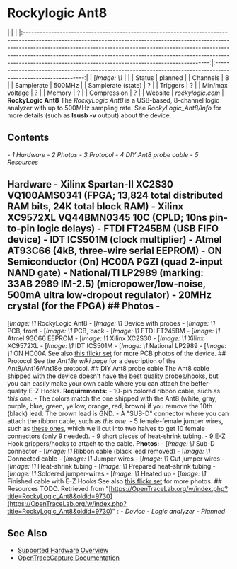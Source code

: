# Rockylogic Ant8
| | | |:-----------------------------------------------------------------------------------------------------------------------------------------------------------------------------------------------------------------------------------------------------------------------------------------------------------------------------------------------------------------------------------------:|:--------------------------------------------------------------------------------------------------------------:| | [*Image: \1* | | | Status | planned | | Channels | 8 | | Samplerate | 500MHz | | Samplerate (state) | ? | | Triggers | ? | | Min/max voltage | ? | | Memory | ? | | Compression | ? | | Website | *rockylogic.com* | **RockyLogic Ant8** The *RockyLogic Ant8* is a USB-based, 8-channel logic analyzer with up to 500MHz sampling rate. See *RockyLogic_Ant8/Info* for more details (such as **lsusb -v** output) about the device.
## Contents
\- *1 Hardware* \- *2 Photos* \- *3 Protocol* \- *4 DIY Ant8 probe cable* \- *5 Resources*
## Hardware \- Xilinx Spartan-II XC2S30 VQ100AMS0341 (FPGA; 13,824 total distributed RAM bits, 24K total block RAM) \- Xilinx XC9572XL VQ44BMN0345 10C (CPLD; 10ns pin-to-pin logic delays) \- FTDI FT245BM (USB FIFO device) \- IDT ICS501M (clock multiplier) \- Atmel AT93C66 (4kB, three-wire serial EEPROM) \- ON Semiconductor (On) HC00A PGZI (quad 2-input NAND gate) \- National/TI LP2989 (marking: 33AB 2989 IM-2.5) (micropower/low-noise, 500mA ultra low-dropout regulator) \- 20MHz crystal (for the FPGA) ## Photos \-
[*Image: \1*
RockyLogic Ant8
\-
[*Image: \1*
Device with probes
\-
[*Image: \1*
PCB, front
\-
[*Image: \1*
PCB, back
\-
[*Image: \1*
FTDI FT245BM
\-
[*Image: \1*
Atmel 93C66 EEPROM
\-
[*Image: \1*
Xilinx XC2S30
\-
[*Image: \1*
Xilinx XC9572XL
\-
[*Image: \1*
IDT ICS501M
\-
[*Image: \1*
National LP2989
\-
[*Image: \1*
ON HC00A
See also [this flickr set](https://secure.flickr.com/photos/uwehermann/sets/72157628456436719/) for more PCB photos of the device. ## Protocol See *the Ant18e wiki page* for a description of the Ant8/Ant16/Ant18e protocol. ## DIY Ant8 probe cable The Ant8 cable shipped with the device doesn't have the best quality probes/hooks, but you can easily make your own cable where you can attach the better-quality E-Z Hooks. **Requirements:** \- 10-pin colored ribbon cable, such as *this one*. \- The colors match the one shipped with the Ant8 (white, gray, purple, blue, green, yellow, orange, red, brown) if you remove the 10th (black) lead. The brown lead is GND. \- A "SUB-D" connector where you can attach the ribbon cable, such as *this one*. \- 5 female-female jumper wires, such as [these ones](http://www.komputer.de/zen/index.php?main_page=product_info&cPath=31&products_id=77), which we'll cut into two halves to get 10 female connectors (only 9 needed). \- 9 short pieces of heat-shrink tubing. \- 9 E-Z Hook grippers/hooks to attach to the cable. **Photos:** \-
[*Image: \1*
Sub-D connector
\-
[*Image: \1*
Ribbon cable (black lead removed)
\-
[*Image: \1*
Connected cable
\-
[*Image: \1*
Jumper wires
\-
[*Image: \1*
Cut jumper wires
\-
[*Image: \1*
Heat-shrink tubing
\-
[*Image: \1*
Prepared heat-shrink tubing
\-
[*Image: \1*
Soldered jumper-wires
\-
[*Image: \1*
Heated up
\-
[*Image: \1*
Finished cable with E-Z Hooks
See also [this flickr set](https://secure.flickr.com/photos/uwehermann/sets/72157628685898881/) for more photos. ## Resources TODO.
Retrieved from "[https://OpenTraceLab.org/w/index.php?title=RockyLogic_Ant8&oldid=9730](https://OpenTraceLab.org/w/index.php?title=RockyLogic_Ant8&oldid=9730)"
: \- *Device* \- *Logic analyzer* \- *Planned*
## See Also
- [Supported Hardware Overview](../supported-hardware.md)
- [OpenTraceCapture Documentation](../../opentracecapture/overview.md)
